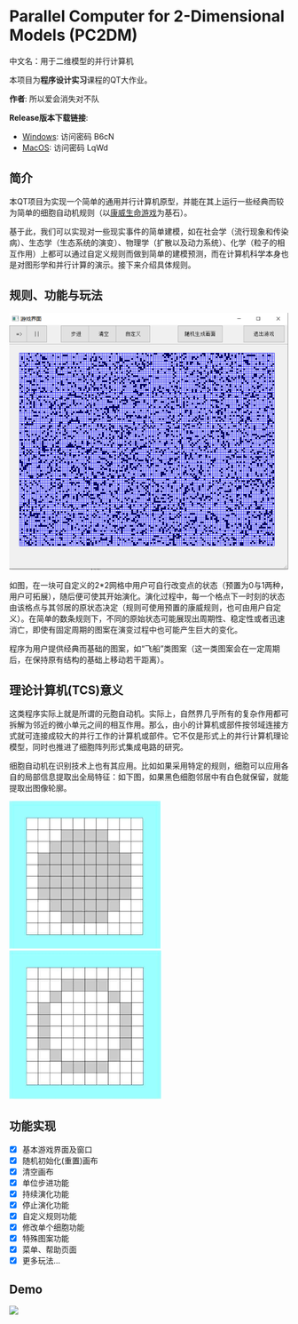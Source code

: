 # Parallel Computer for 2-Dimensional Models (PC2DM)

<!-- A.K.A. **Parallel Computer for 2-Dimensional Models (PC2DM)**

中文名：[康威生命游戏](https://baike.baidu.com/item/康威生命游戏/22668799) -->

<!-- This is a course project for ***Practice of Programming in C/C++*** at Peking University. -->

中文名：用于二维模型的并行计算机

本项目为**程序设计实习**课程的QT大作业。

**作者**: 所以爱会消失对不队

**Release版本下载链接**:
- [Windows](https://disk.pku.edu.cn:443/link/EBC4CC30C8364810E20FD5385099C4BE): 访问密码 B6cN
- [MacOS](https://disk.pku.edu.cn:443/link/2BC029E65F3899000718DB999B1B3D05): 访问密码 LqWd

## 简介

本QT项目为实现一个简单的通用并行计算机原型，并能在其上运行一些经典而较为简单的细胞自动机规则（以[康威生命游戏](https://baike.baidu.com/item/康威生命游戏/22668799)为基石）。

基于此，我们可以实现对一些现实事件的简单建模，如在社会学（流行现象和传染病）、生态学（生态系统的演变）、物理学（扩散以及动力系统）、化学（粒子的相互作用）上都可以通过自定义规则而做到简单的建模预测，而在计算机科学本身也是对图形学和并行计算的演示。接下来介绍具体规则。

## 规则、功能与玩法

![](resource/show.png)

如图，在一块可自定义的2*2网格中用户可自行改变点的状态（预置为0与1两种，用户可拓展），随后便可使其开始演化。演化过程中，每一个格点下一时刻的状态由该格点与其邻居的原状态决定（规则可使用预置的康威规则，也可由用户自定义）。在简单的数条规则下，不同的原始状态可能展现出周期性、稳定性或者迅速消亡，即使有固定周期的图案在演变过程中也可能产生巨大的变化。

程序为用户提供经典而基础的图案，如“飞船”类图案（这一类图案会在一定周期后，在保持原有结构的基础上移动若干距离）。

## 理论计算机(TCS)意义

这类程序实际上就是所谓的元胞自动机。实际上，自然界几乎所有的复杂作用都可拆解为邻近的微小单元之间的相互作用。那么，由小的计算机或部件按邻域连接方式就可连接成较大的并行工作的计算机或部件。它不仅是形式上的并行计算机理论模型，同时也推进了细胞阵列形式集成电路的研究。

细胞自动机在识别技术上也有其应用。比如如果采用特定的规则，细胞可以应用各自的局部信息提取出全局特征：如下图，如果黑色细胞邻居中有白色就保留，就能提取出图像轮廓。

![](resource/p1.png)![](resource/p2.png)

## 功能实现
- [x] 基本游戏界面及窗口
- [x] 随机初始化(重置)画布
- [x] 清空画布
- [x] 单位步进功能
- [x] 持续演化功能
- [x] 停止演化功能
- [x] 自定义规则功能
- [x] 修改单个细胞功能
- [x] 特殊图案功能
- [x] 菜单、帮助页面
- [x] 更多玩法...

## Demo

![](resource/demo7.gif)
